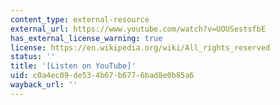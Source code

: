 ```yaml
---
content_type: external-resource
external_url: https://www.youtube.com/watch?v=UOUSestsfbE
has_external_license_warning: true
license: https://en.wikipedia.org/wiki/All_rights_reserved
status: ''
title: '[Listen on YouTube]'
uid: c0a4ec09-de53-4b67-b677-6bad8e0b85a6
wayback_url: ''
---
```

